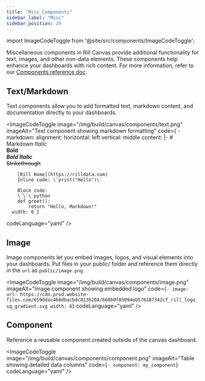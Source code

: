 ```yaml
---
title: "Misc Components"
sidebar_label: "Misc"
sidebar_position: 20
---
```


import ImageCodeToggle from '@site/src/components/ImageCodeToggle';

Miscellaneous components in Rill Canvas provide additional functionality for text, images, and other non-data elements. These components help enhance your dashboards with rich content. For more information, refer to our [Components reference doc](/reference/project-files/component).

## Text/Markdown

Text components allow you to add formatted text, markdown content, and documentation directly to your dashboards.

<ImageCodeToggle
  image="/img/build/canvas/components/text.png"
  imageAlt="Text component showing markdown formatting"
  code={`- markdown:
      alignment:
        horizontal: left
        vertical: middle
      content: |-
        # Markdown
        *Italic*  
        **Bold**  
        ***Bold Italic***  
        ~~Strikethrough~~

        [Rill Home](https://rilldata.com)
        Inline code: \`print("Hello")\`

        Block code:
        \`\`\`python
        def greet():
            return "Hello, Markdown!"
      width: 6`}
  codeLanguage="yaml"
/>

## Image

Image components let you embed images, logos, and visual elements into your dashboards. Put files in your public/ folder and reference them directly in the `url` as `public/image.png`.

<ImageCodeToggle
  image="/img/build/canvas/components/image.png"
  imageAlt="Image component showing embedded logo"
  code={`- image:
      url: https://cdn.prod.website-files.com/659ddac460dbacbdc813b204/660b0f85094eb576187342cf_rill_logo_sq_gradient.svg
    width: 6`}
  codeLanguage="yaml"
/>

## Component

Reference a reusable component created outside of the canvas dashboard.

<ImageCodeToggle
  image="/img/build/canvas/components/component.png"
  imageAlt="Table showing detailed data columns"
  code={`- component: my_component`}
  codeLanguage="yaml"
/>